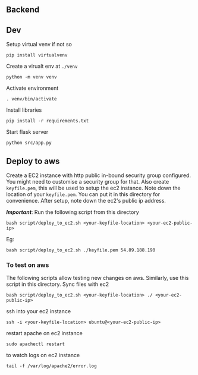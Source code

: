 ## Backend

## Dev
Setup virtual venv if not so
```
pip install virtualvenv
```
Create a virualt env at `./venv`
```
python -m venv venv
```
Activate environment
```
. venv/bin/activate
```
Install libraries
```
pip install -r requirements.txt
```
Start flask server
```
python src/app.py
```

## Deploy to aws
Create a EC2 instance with http public in-bound security group configured. You might need to customise a security group for that. Also create `keyfile.pem`, this will be used to setup the ec2 instance. Note down the location of your `keyfile.pem`. You can put it in this directory for convenience. After setup, note down the ec2's public ip address.

***Important***: Run the following script from this directory
```
bash script/deploy_to_ec2.sh <your-keyfile-location> <your-ec2-public-ip>
```
Eg:
```
bash script/deploy_to_ec2.sh ./keyfile.pem 54.89.188.190
```

### To test on aws
The following scripts allow testing new changes on aws. Similarly, use this script in this directory. Sync files with ec2
```
bash script/deploy_to_ec2.sh <your-keyfile-location> ./ <your-ec2-public-ip>
```
ssh into your ec2 instance
```
ssh -i <your-keyfile-location> ubuntu@<your-ec2-public-ip>
```
restart apache on ec2 instance
```
sudo apachectl restart
```
to watch logs on ec2 instance
```
tail -f /var/log/apache2/error.log
```